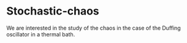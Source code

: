 # Stochastic-chaos
We are interested in the study of the chaos in the case of the Duffing oscillator in a thermal bath.
